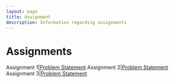 ```yaml
---
layout: page
title: Assignment
description: Information regarding assignments 
---
```


# Assignments

Assignment 1|[Problem Statement](https://weiserlab.github.io/wirelessnetworking/Assignment1.pdf)
Assignment 2|[Problem Statement](https://weiserlab.github.io/wirelessnetworking/Assignment2_v3.pdf)
Assignment 3|[Problem Statement](https://weiserlab.github.io/wirelessnetworking/Assignment3.pdf)


